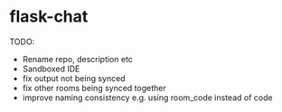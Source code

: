 # flask-chat

TODO:
- Rename repo, description etc
- Sandboxed IDE
- fix output not being synced
- fix other rooms being synced together
- improve naming consistency e.g. using room_code instead of code